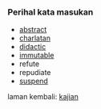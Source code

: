 ---
---

### Perihal kata masukan

* [abstract](kata/abstract.md)
* [charlatan](kata/charlatan.md)
* [didactic](kata/didactic.md)
* [immutable](kata/immutable.md)
* refute
* repudiate
* [suspend](kata/suspend.md)

laman kembali: [kajian][0]

  [0]: ../index.md
